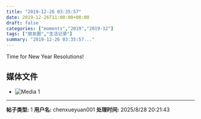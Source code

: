 ```yaml
---
title: "2019-12-26 03:35:57"
date: 2019-12-26T11:00:00+08:00
draft: false
categories: ["moments","2019","2019-12"]
tags: ["朋友圈","生活记录"]
summary: "2019-12-26 03:35:57..."
---
```


Time for New Year Resolutions!

## 媒体文件

- ![Media 1](/Moments/photos/2019-12-26/201912260335570.jpg)

---

**帖子类型:** 1
**用户名:** chenxueyuan001
**处理时间:** 2025/8/28 20:21:43